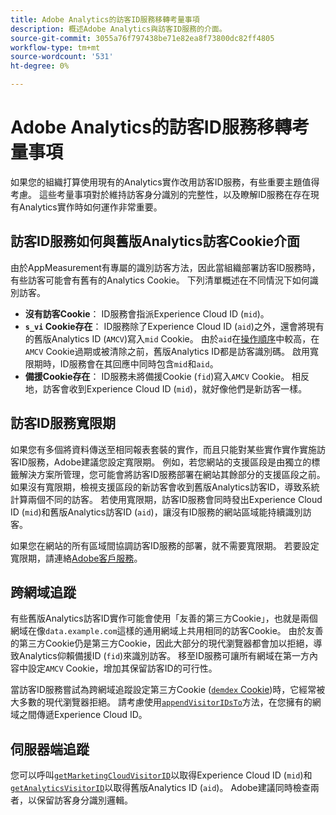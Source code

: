 ```yaml
---
title: Adobe Analytics的訪客ID服務移轉考量事項
description: 概述Adobe Analytics與訪客ID服務的介面。
source-git-commit: 3055a76f797438be71e82ea8f73800dc82ff4805
workflow-type: tm+mt
source-wordcount: '531'
ht-degree: 0%

---
```


# Adobe Analytics的訪客ID服務移轉考量事項

如果您的組織打算使用現有的Analytics實作改用訪客ID服務，有些重要主題值得考慮。 這些考量事項對於維持訪客身分識別的完整性，以及瞭解ID服務在存在現有Analytics實作時如何運作非常重要。

## 訪客ID服務如何與舊版Analytics訪客Cookie介面

由於AppMeasurement有專屬的識別訪客方法，因此當組織部署訪客ID服務時，有些訪客可能會有舊有的Analytics Cookie。 下列清單概述在不同情況下如何識別訪客。

* **沒有訪客Cookie**： ID服務會指派Experience Cloud ID (`mid`)。
* **`s_vi` Cookie存在**： ID服務除了Experience Cloud ID (`aid`)之外，還會將現有的舊版Analytics ID (`AMCV`)寫入`mid` Cookie。 由於`aid`在[操作順序](overview.md)中較高，在`AMCV` Cookie過期或被清除之前，舊版Analytics ID都是訪客識別碼。 啟用寬限期時，ID服務會在其回應中同時包含`mid`和`aid`。
* **備援Cookie存在**： ID服務未將備援Cookie (`fid`)寫入`AMCV` Cookie。 相反地，訪客會收到Experience Cloud ID (`mid`)，就好像他們是新訪客一樣。

## 訪客ID服務寬限期

如果您有多個將資料傳送至相同報表套裝的實作，而且只能對某些實作實作實施訪客ID服務，Adobe建議您設定寬限期。 例如，若您網站的支援區段是由獨立的標籤解決方案所管理，您可能會將訪客ID服務部署在網站其餘部分的支援區段之前。 如果沒有寬限期，檢視支援區段的新訪客會收到舊版Analytics訪客ID，導致系統計算兩個不同的訪客。 若使用寬限期，訪客ID服務會同時發出Experience Cloud ID (`mid`)和舊版Analytics訪客ID (`aid`)，讓沒有ID服務的網站區域能持續識別訪客。

如果您在網站的所有區域間協調訪客ID服務的部署，就不需要寬限期。 若要設定寬限期，請連絡[Adobe客戶服務](https://helpx.adobe.com/tw/marketing-cloud/contact-support.html)。

## 跨網域追蹤

有些舊版Analytics訪客ID實作可能會使用「友善的第三方Cookie」，也就是兩個網域在像`data.example.com`這樣的通用網域上共用相同的訪客Cookie。 由於友善的第三方Cookie仍是第三方Cookie，因此大部分的現代瀏覽器都會加以拒絕，導致Analytics仰賴備援ID (`fid`)來識別訪客。 移至ID服務可讓所有網域在第一方內容中設定`AMCV` Cookie，增加其保留訪客ID的可行性。

當訪客ID服務嘗試為跨網域追蹤設定第三方Cookie ([`demdex` Cookie](https://experienceleague.adobe.com/en/docs/id-service/using/intro/cookies))時，它經常被大多數的現代瀏覽器拒絕。 請考慮使用[`appendVisitorIDsTo`](https://experienceleague.adobe.com/en/docs/id-service/using/id-service-api/methods/appendvisitorid)方法，在您擁有的網域之間傳遞Experience Cloud ID。

## 伺服器端追蹤

您可以呼叫[`getMarketingCloudVisitorID`](https://experienceleague.adobe.com/en/docs/id-service/using/id-service-api/methods/getmcvid)以取得Experience Cloud ID (`mid`)和[`getAnalyticsVisitorID`](https://experienceleague.adobe.com/en/docs/id-service/using/id-service-api/methods/getanalyticsvisitorid)以取得舊版Analytics ID (`aid`)。 Adobe建議同時檢查兩者，以保留訪客身分識別邏輯。
